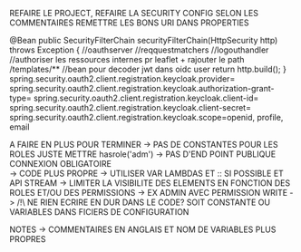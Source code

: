 REFAIRE LE PROJECT, 
REFAIRE LA SECURITY CONFIG SELON LES COMMENTAIRES 
REMETTRE LES BONS URI DANS PROPERTIES 

@Bean
	public SecurityFilterChain securityFilterChain(HttpSecurity http) throws Exception {
		//oauthserver
		//reqquestmatchers
		//logouthandler
		//authoriser les ressources internes pr leaflet + rajouter le path /templates/**
		//bean pour decoder jwt dans oidc user
		return http.build();
	}
 spring.security.oauth2.client.registration.keycloak.provider=
spring.security.oauth2.client.registration.keycloak.authorization-grant-type=
spring.security.oauth2.client.registration.keycloak.client-id=
spring.security.oauth2.client.registration.keycloak.client-secret=
spring.security.oauth2.client.registration.keycloak.scope=openid, profile, email


A FAIRE EN PLUS POUR TERMINER
-> PAS DE CONSTANTES POUR LES ROLES JUSTE METTRE hasrole('adm')
-> PAS D'END POINT PUBLIQUE CONNEXION OBLIGATOIRE  
-> CODE PLUS PROPRE -> UTILISER VAR LAMBDAS ET :: SI POSSIBLE ET API STREAM 
-> LIMITER LA VISIBILITE DES ELEMENTS EN FONCTION DES ROLES ET/OU DES PERMISSIONS -> EX ADMIN AVEC PERMISSION WRITE
-> /!\ NE RIEN ECRIRE EN DUR DANS LE CODE? SOIT CONSTANTE OU VARIABLES DANS FICIERS DE CONFIGURATION

NOTES -> COMMENTAIRES EN ANGLAIS ET NOM DE VARIABLES PLUS PROPRES 
